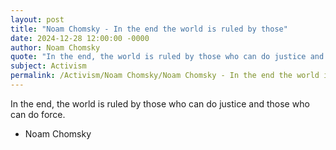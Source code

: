 ```yaml
---
layout: post
title: "Noam Chomsky - In the end the world is ruled by those"
date: 2024-12-28 12:00:00 -0000
author: Noam Chomsky
quote: "In the end, the world is ruled by those who can do justice and those who can do force."
subject: Activism
permalink: /Activism/Noam Chomsky/Noam Chomsky - In the end the world is ruled by those
---
```


In the end, the world is ruled by those who can do justice and those who can do force.

- Noam Chomsky
